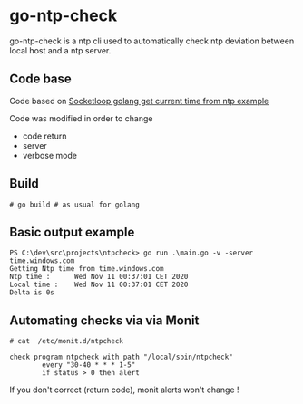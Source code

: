 # go-ntp-check

go-ntp-check is a ntp cli used to automatically check ntp deviation between local host and a ntp server.

## Code base

Code based on [Socketloop golang get current time from ntp example](
https://www.socketloop.com/tutorials/golang-get-current-time-from-the-internet-time-server-ntp-example )

Code was modified in order to change

* code return
* server
* verbose mode

## Build

```shell
# go build # as usual for golang 
```

## Basic output example

```shell
PS C:\dev\src\projects\ntpcheck> go run .\main.go -v -server time.windows.com
Getting Ntp time from time.windows.com
Ntp time :      Wed Nov 11 00:37:01 CET 2020
Local time :    Wed Nov 11 00:37:01 CET 2020
Delta is 0s
```

## Automating checks via via Monit

```shell
# cat  /etc/monit.d/ntpcheck

check program ntpcheck with path "/local/sbin/ntpcheck"
        every "30-40 * * * 1-5"
        if status > 0 then alert

```

If you don't correct  (return code), monit alerts won't change !

